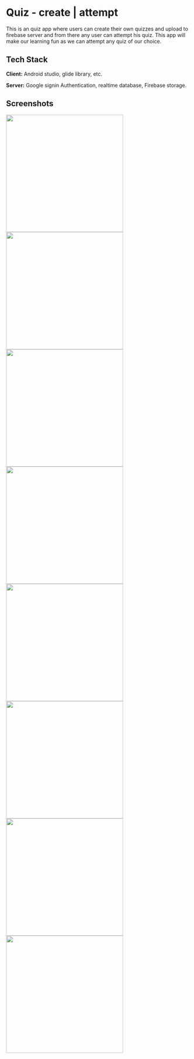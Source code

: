 

# Quiz - create | attempt

This is an quiz app where users can create their own quizzes and upload to firebase server and from there any user can attempt his quiz.
This app will make our learning fun as we can attempt any quiz of our choice.


## Tech Stack

**Client:** Android studio, glide library, etc.

**Server:** Google signin Authentication, realtime database, Firebase storage.


## Screenshots

<img src="app_screenshots/picture1.jpeg" width="320">  <img src="app_screenshots/picture2.jpeg" width="320"> <img src="app_screenshots/picture3.jpeg" width="320">
<img src="app_screenshots/picture4.jpeg" width="320"> <img src="app_screenshots/picture5.jpeg" width="320">  <img src="app_screenshots/picture6.jpeg" width="320">
<img src="app_screenshots/picture7.jpeg" width="320">  <img src="app_screenshots/picture8.jpeg" width="320">
